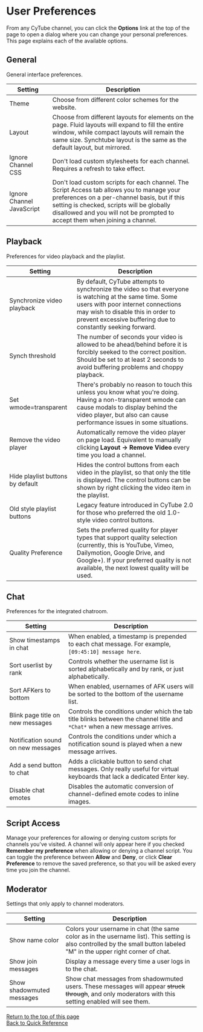 ﻿# User Preferences

From any CyTube channel, you can click the **Options** link at the top of the page to open a dialog where you can change your personal preferences.  This page explains each of the available options.

## General

General interface preferences.

Setting | Description
--------|------------
Theme | Choose from different color schemes for the website.
Layout | Choose from different layouts for elements on the page.  Fluid layouts will expand to fill the entire window, while compact layouts will remain the same size.  Synchtube layout is the same as the default layout, but mirrored.
Ignore Channel CSS | Don't load custom stylesheets for each channel.  Requires a refresh to take effect.
Ignore Channel JavaScript | Don't load custom scripts for each channel.  The Script Access tab allows you to manage your preferences on a per-channel basis, but if this setting is checked, scripts will be globally disallowed and you will not be prompted to accept them when joining a channel.

## Playback

Preferences for video playback and the playlist.

Setting | Description
--------|------------
Synchronize video playback | By default, CyTube attempts to synchronize the video so that everyone is watching at the same time.  Some users with poor internet connections may wish to disable this in order to prevent excessive buffering due to constantly seeking forward.
Synch threshold | The number of seconds your video is allowed to be ahead/behind before it is forcibly seeked to the correct position.  Should be set to at least 2 seconds to avoid buffering problems and choppy playback.
Set wmode=transparent | There's probably no reason to touch this unless you know what you're doing.  Having a non-transparent wmode can cause modals to display behind the video player, but also can cause performance issues in some situations.
Remove the video player | Automatically remove the video player on page load. Equivalent to manually clicking **Layout -> Remove Video** every time you load a channel.
Hide playlist buttons by default | Hides the control buttons from each video in the playlist, so that only the title is displayed.  The control buttons can be shown by right clicking the video item in the playlist.
Old style playlist buttons | Legacy feature introduced in CyTube 2.0 for those who preferred the old 1.0-style video control buttons.
Quality Preference | Sets the preferred quality for player types that support quality selection (currently, this is YouTube, Vimeo, Dailymotion, Google Drive, and Google+).  If your preferred quality is not available, the next lowest quality will be used.

## Chat

Preferences for the integrated chatroom.

Setting | Description
--------|------------
Show timestamps in chat | When enabled, a timestamp is prepended to each chat message.  For example, `[09:45:10] message here`.
Sort userlist by rank | Controls whether the username list is sorted alphabetically and by rank, or just alphabetically.
Sort AFKers to bottom | When enabled, usernames of AFK users will be sorted to the bottom of the username list.
Blink page title on new messages | Controls the conditions under which the tab title blinks between the channel title and `*Chat*` when a new message arrives.
Notification sound on new messages | Controls the conditions under which a notification sound is played when a new message arrives.
Add a send button to chat | Adds a clickable button to send chat messages.  Only really useful for virtual keyboards that lack a dedicated Enter key.
Disable chat emotes | Disables the automatic conversion of channel-defined emote codes to inline images.

## Script Access

Manage your preferences for allowing or denying custom scripts for channels you've visited.  A channel will only appear here if you checked **Remember my preference** when allowing or denying a channel script.  You can toggle the preference between **Allow** and **Deny**, or click **Clear Preference** to remove the saved preference, so that you will be asked every time you join the channel.

## Moderator

Settings that only apply to channel moderators.

Setting | Description
--------|------------
Show name color | Colors your username in chat (the same color as in the username list).  This setting is also controlled by the small button labeled "M" in the upper right corner of chat.
Show join messages | Display a message every time a user logs in to the chat.
Show shadowmuted messages | Show chat messages from shadowmuted users.  These messages will appear ~~struck through~~, and only moderators with this setting enabled will see them.  

[Return to the top of this page](#user-settings)  
[Back to Quick Reference](index.md)
